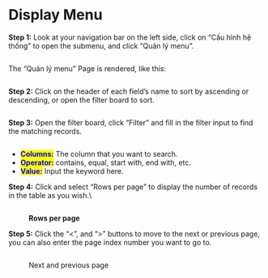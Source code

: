 # Display Menu

**Step 1:** Look at your navigation bar on the left side, click on “Cấu hình hệ thống” to open the submenu, and click “Quản lý menu”.

<figure><img src="https://lh7-rt.googleusercontent.com/docsz/AD_4nXfQuDVOzjv8qlxRkCIP_Rt_QaNwo1pyDzrGxxS-5Lqqyz94cViavi2CaZscNjdD3EwgZzRqpSlJFuZzkdMGrtZmLrwzn46nMJHzV0kC1qph2PKF6CATZcAu86HE7qg5nLCiucR3YJKRmLb4N2ACYfpbtS0xRdAqhl3esnfm?key=UzZIS7gYdVnQcXeG4-ykVw" alt=""><figcaption></figcaption></figure>

The “Quản lý menu” Page is rendered, like this:

<figure><img src="https://lh7-rt.googleusercontent.com/docsz/AD_4nXcU6sgIuZH1eJhamMT1aTN_A3InW7MW5QeZNNbft6TqmhUOX5L83T5709tlOKuG0fGt9-6pVEj4bP8RKaJa0QvqFvjBkGLRL9jwIrx0A0zQiu-19x3AqFRsYX52ZokP07mLAZotPm389E15bqijTI2I1YRFcgwpRI6itWZlZQ?key=UzZIS7gYdVnQcXeG4-ykVw" alt=""><figcaption></figcaption></figure>

**Step 2:** Click on the header of each field’s name to sort by ascending or descending, or open the filter board to sort.

<figure><img src="https://lh7-rt.googleusercontent.com/docsz/AD_4nXeT0-GDSKocARVTCEyx5_V0z66E7J-R9qj3ZhucDX-SqzAoL5J66_7BDNyKmTRt8NubyrKHBWwXC4dryF1TcpSdY-f95JQPQfAPABOwZ-DZv414KAvsvJb8uU5KsMWiVEjQKKjDEom77tNH6MHcqJhbvk6UhGUpAoCM4gj8uA?key=UzZIS7gYdVnQcXeG4-ykVw" alt=""><figcaption></figcaption></figure>

**Step 3:** Open the filter board, click “Filter” and fill in the filter input to find the matching records.

<figure><img src="https://lh7-rt.googleusercontent.com/docsz/AD_4nXeUhvduvcHWUbOtKKOfMqpRr8kasUPuV7Tpdy8qUUhFIiClmdgczd14Dl7DkwathGQVMit6Lwcq5HtjGEWQ2IzCXjXgOB6YRhvr_bgmkdrhxT8-Xq9m0dbC08rbBC82UX-_xGQUjzklx_K_o8QFEbZOdYiXgdkn67_o8vsaIQ?key=UzZIS7gYdVnQcXeG4-ykVw" alt=""><figcaption></figcaption></figure>

* <mark style="color:blue;">**Columns:**</mark> The column that you want to search.
* <mark style="color:blue;">**Operator:**</mark> contains, equal, start with, end with, etc.
* <mark style="color:blue;">**Value:**</mark> Input the keyword here.

**Step 4:** Click and select “Rows per page” to display the number of records in the table as you wish.\


<figure><img src="https://lh7-rt.googleusercontent.com/docsz/AD_4nXcgkU9kZrFscUweP41_SE9FIxmNlVWEAdnbKjy4gzxLWK_A3Uo6aso8_eNy4foNhmAlvkyeWGwv8PDxIJiXUc9Gd-Zwoyfp4-Q81Q2QG7loG0-aPEYmyp34yZS2z1uDAJXln3jhE7n-eagHwcxnj0RgcgeXlIB1rP3P5MVM5Q?key=UzZIS7gYdVnQcXeG4-ykVw" alt=""><figcaption><p><strong>Rows per page</strong></p></figcaption></figure>

**Step 5:** Click the “<”, and “>” buttons to move to the next or previous page, you can also enter the page index number you want to go to.

<figure><img src="https://lh7-rt.googleusercontent.com/docsz/AD_4nXdDGvgcXfbvIOoSpYGKruW8dpNzIlFl__xu0K2gSgK7YjnXpPAsrmJBID8tU460lDxpWzdFk2awA-Gk7ePuo4WgqqabYeM9cfG99MOiLzHrZn6qh_f09AnR9AiyY7yivcTO281dnOiizWgYMRA27paBZaMTNuPQO7otUuRyTA?key=UzZIS7gYdVnQcXeG4-ykVw" alt=""><figcaption><p>Next and previous page</p></figcaption></figure>
